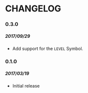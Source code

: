 # CHANGELOG

### 0.3.0
##### 2017/09/29

- Add support for the `LEVEL` Symbol.

### 0.1.0
##### 2017/03/19

- Initial release
